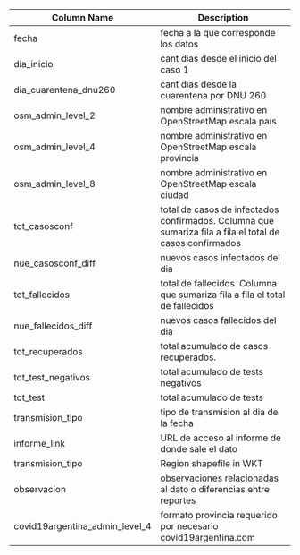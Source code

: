 | Column Name         | Description                                                        |
|----------------------|-------------------------------------------------------------------|
| fecha                | fecha a la que corresponde los datos                              |
| dia_inicio           | cant dias desde el inicio del caso 1                              |
| dia_cuarentena_dnu260 | cant dias desde la cuarentena por DNU 260               |
| osm_admin_level_2         | nombre administrativo en OpenStreetMap escala país                                            |
| osm_admin_level_4     | nombre administrativo en OpenStreetMap escala provincia                                     |
| osm_admin_level_8     | nombre administrativo en OpenStreetMap escala ciudad                                      |
| tot_casosconf          | total de casos de infectados confirmados. Columna que sumariza fila a fila el total de casos confirmados                                    |
| nue_casosconf_diff           | nuevos casos infectados del dia                                           |
| tot_fallecidos             | total de fallecidos. Columna que sumariza fila a fila el total de fallecidos                                             |
| nue_fallecidos_diff                | nuevos casos fallecidos del dia                                                      |
| tot_recuperados                  | total acumulado de casos recuperados.                                                       |
| tot_test_negativos                  | total acumulado de tests negativos                                                    |
| tot_test             | total acumulado de tests |
| transmision_tipo | tipo de transmision al dia de la fecha                                            |
| informe_link | URL de acceso al informe de donde sale el dato                                            |
| transmision_tipo | Region shapefile in WKT                                            |
| observacion | observaciones relacionadas al dato o diferencias entre reportes                                           |
| covid19argentina_admin_level_4 | formato provincia requerido por  necesario covid19argentina.com                                            |
